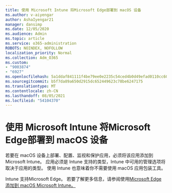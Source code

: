 ```yaml
---
title: 使用 Microsoft Intune 将Microsoft Edge部署到 macOS 设备
ms.author: v-aiyengar
author: AshaIyengar21
manager: dansimp
ms.date: 12/05/2020
ms.audience: Admin
ms.topic: article
ms.service: o365-administration
ROBOTS: NOINDEX, NOFOLLOW
localization_priority: Normal
ms.collection: Adm_O365
ms.custom:
- "9003874"
- "6927"
ms.openlocfilehash: 5a1ddaf841111f4be79ee0e2235c54ced4b0d49efad0110cc609441db5b20800
ms.sourcegitcommit: b5f7da89a650d2915dc652449623c78be6247175
ms.translationtype: MT
ms.contentlocale: zh-CN
ms.lasthandoff: 08/05/2021
ms.locfileid: "54104370"
---
```

# <a name="use-microsoft-intune-to-deploy-microsoft-edge-to-a-macos-device"></a>使用 Microsoft Intune 将Microsoft Edge部署到 macOS 设备

若要在 macOS 设备上部署、配置、监视和保护应用，必须将该应用添加到Microsoft Intune。 应用必须是 Intune 支持的类型，Intune 中可用的管理选项将取决于应用的类型。 使用 Intune 也意味着你不需要使用 macOS 应用包装工具。

Intune 支持Microsoft Edge。 若要了解更多信息，请参阅使用[Microsoft Edge 添加到 macOS Microsoft Intune。](https://go.microsoft.com/fwlink/?linkid=2134949)